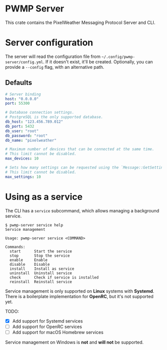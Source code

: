 # PWMP Server
This crate contains the PixelWeather Messaging Protocol Server and CLI.

# Server configuration
The server will read the configuration file from `~/.config/pwmp-server/config.yml`. If it doesn't exist, it'll be created. Optionally, you can provide a `--config` flag, with an alternative path.

## Defaults
```yml
# Server binding
host: "0.0.0.0"
port: 55300

# Database connection settings.
# PostgreSQL is the only supported database.
db_host: "123.456.789.012"
db_port: 5432
db_user: "root"
db_password: "root"
db_name: "pixelweather"

# Maximum number of devices that can be connected at the same time.
# This limit cannot be disabled.
max_devices: 10

# Sets how many settings can be requested using the `Message::GetSettings` message.
# This limit cannot be disabled.
max_settings: 10
```

# Using as a service
The CLI has a `service` subcommand, which allows managing a background service.

```
$ pwmp-server service help
Service management

Usage: pwmp-server service <COMMAND>

Commands:
  start      Start the service
  stop       Stop the service
  enable     Enable
  disable    Disable
  install    Install as service
  uninstall  Uninstall service
  check      Check if service is installed
  reinstall  Reinstall service
```

Service management is only supported on **Linux** systems with **Systemd**. There is a boilerplate implementation for **OpenRC**, but it's not supported yet.

TODO:
- [x] Add support for Systemd services
- [ ] Add support for OpenRC services
- [ ] Add support for macOS Homebrew services

Service management on Windows is **not** and **will not** be supported.